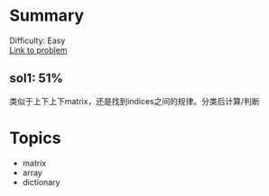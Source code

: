 # Summary
Difficulty: Easy<br/>
[Link to problem](https://leetcode.com/problems/toeplitz-matrix/)<br/>
## sol1: 51%
类似于上下上下matrix，还是找到indices之间的规律。分类后计算/判断
# Topics
- matrix
- array
- dictionary
